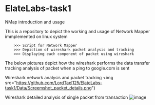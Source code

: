 # ElateLabs-task1
NMap introduction and usage


This is a repository to depict the working and usage of Network Mapper immplemented on linux system

```
    >>> Script for Network Mapper
    >>> Depiction of wireshark packet analysis and tracking
    >>> Displaying each component of packet using wireshark
```

The below pictures depict how the wireshark performs the data transfer tracking analysis of packet when a ping to google.com is sent


Wireshark network analysis and packet tracking
<img src="https://github.com/LordTael125/ElateLabs-task1/Data/Screemshot_packet_details.png")


Wireshark detailed analysis of single packet from transaction
![image](https://github.com/LordTael125/ElateLabs-task1/Data/Screemshot_packet_details_1.png)